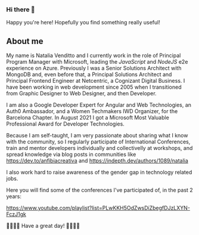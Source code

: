 ### Hi there 👋

Happy you're here! Hopefully you find something really useful!

## About me

My name is Natalia Venditto and I currently work in the role of Principal Program Manager with Microsoft, leading the *JavaScript* and *NodeJS* e2e experience on Azure. 
Previously I was a Senior Solutions Architect with MongoDB and, even before that, a Principal Solutions Architect and Principal Frontend Engineer at Netcentric, a Cognizant Digital Business. I have been working in web development since 2005 when I transitioned from Graphic Designer to Web Designer, and then Developer. 

I am also a Google Developer Expert for Angular and Web Technologies, an Auth0 Ambassador, and a Women Techmakers IWD Organizer, for the Barcelona Chapter. In August 2021 I got a Microsoft Most Valuable Professional Award for Developer Technologies.

Because I am self-taught, I am very passionate about sharing what I know with the community, so I regularly participate of International Conferences, train and mentor developers individually and collectivelly at workshops, and spread knowledge via blog posts in communities like https://dev.to/anfibiacreativa and https://indepth.dev/authors/1089/natalia

I also work hard to raise awareness of the gender gap in technology related jobs.

Here  you will find some of the conferences I've participated of, in the past 2 years:

https://www.youtube.com/playlist?list=PLwKKH5OdZwsDiZbegfDJzLXYN-FczJ1gk


🌟🌟🌟🌟 Have  a great day! 🌟🌟🌟🌟
